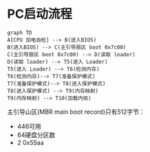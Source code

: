 # PC启动流程

```mermaid
graph TD
A[CPU 加电自检] --> B(进入BIOS)
B(进入BIOS) --> C(主引导扇区 boot 0x7c00)
C(主引导扇区 boot 0x7c00) --> D(读取 loader)
D(读取 loader) --> T5(进入 Loader)
T5(进入 Loader) --> T6(检测内存)
T6(检测内存)--> T7(准备保护模式)
T7(准备保护模式)--> T8(进入保护模式)
T8(进入保护模式) --> T9(内存映射)
T9(内存映射) --> T10(加载内核)

```



主引导山区(MBR main boot record)只有512字节：

- 446可用
- 64硬盘分区数
- 2 0x55aa

